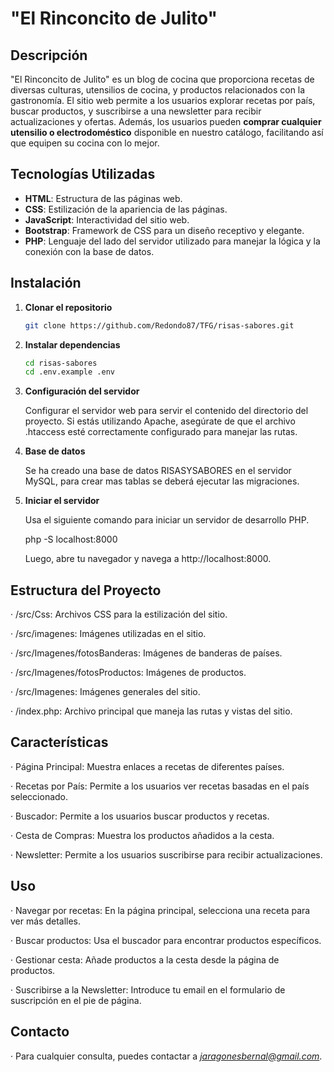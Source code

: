 # "El Rinconcito de Julito"

## Descripción

"El Rinconcito de Julito" es un blog de cocina que proporciona recetas de diversas culturas, utensilios de cocina, y productos relacionados con la gastronomía. El sitio web permite a los usuarios explorar recetas por país, buscar productos, y suscribirse a una newsletter para recibir actualizaciones y ofertas. Además, los usuarios pueden **comprar cualquier utensilio o electrodoméstico** disponible en nuestro catálogo, facilitando así que equipen su cocina con lo mejor.

## Tecnologías Utilizadas

- **HTML**: Estructura de las páginas web.
- **CSS**: Estilización de la apariencia de las páginas.
- **JavaScript**: Interactividad del sitio web.
- **Bootstrap**: Framework de CSS para un diseño receptivo y elegante.
- **PHP**: Lenguaje del lado del servidor utilizado para manejar la lógica y la conexión con la base de datos.

## Instalación

1. **Clonar el repositorio**

   ```bash
   git clone https://github.com/Redondo87/TFG/risas-sabores.git
   
2. **Instalar dependencias**

   ```bash
   cd risas-sabores
   cd .env.example .env

3. **Configuración del servidor**

   Configurar el servidor web para servir el contenido del directorio del proyecto. Si estás utilizando Apache, asegúrate de que el archivo .htaccess esté correctamente configurado para manejar las rutas.

4. **Base de datos**

   Se ha creado una base de datos RISASYSABORES en el servidor MySQL, para crear mas tablas se deberá ejecutar las migraciones.

5. **Iniciar el servidor**

   Usa el siguiente comando para iniciar un servidor de desarrollo PHP.

   php -S localhost:8000

   Luego, abre tu navegador y navega a http://localhost:8000.

## Estructura del Proyecto

·  /src/Css: Archivos CSS para la estilización del sitio.

·  /src/imagenes: Imágenes utilizadas en el sitio.

·  /src/Imagenes/fotosBanderas: Imágenes de banderas de países.

·  /src/Imagenes/fotosProductos: Imágenes de productos.

·  /src/Imagenes: Imágenes generales del sitio.

·  /index.php: Archivo principal que maneja las rutas y vistas del sitio.

## Características

·  Página Principal: Muestra enlaces a recetas de diferentes países.

·  Recetas por País: Permite a los usuarios ver recetas basadas en el país seleccionado.

·  Buscador: Permite a los usuarios buscar productos y recetas.

·  Cesta de Compras: Muestra los productos añadidos a la cesta.

·  Newsletter: Permite a los usuarios suscribirse para recibir actualizaciones.

## Uso

·  Navegar por recetas: En la página principal, selecciona una receta para ver más detalles.

·  Buscar productos: Usa el buscador para encontrar productos específicos.

·  Gestionar cesta: Añade productos a la cesta desde la página de productos.

·  Suscribirse a la Newsletter: Introduce tu email en el formulario de suscripción en el pie de página.

## Contacto

·  Para cualquier consulta, puedes contactar a *jaragonesbernal@gmail.com*.

